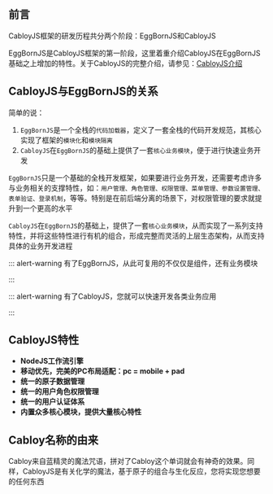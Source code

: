 ## 前言

CabloyJS框架的研发历程共分两个阶段：EggBornJS和CabloyJS

EggBornJS是CabloyJS框架的第一阶段，这里着重介绍CabloyJS在EggBornJS基础之上增加的特性。关于CabloyJS的完整介绍，请参见：[CabloyJS介绍](https://cabloy.com/zh-cn/articles/introduce.html)

## CabloyJS与EggBornJS的关系

简单的说：

1. `EggBornJS`是一个全栈的`代码加载器`，定义了一套全栈的代码开发规范，其核心实现了框架的`模块化`和`模块隔离`
2. `CabloyJS`在`EggBornJS`的基础上提供了一套`核心业务模块`，便于进行快速业务开发

`EggBornJS`只是一个基础的全栈开发框架，如果要进行业务开发，还需要考虑许多与业务相关的支撑特性，如：`用户管理、角色管理、权限管理、菜单管理、参数设置管理、表单验证、登录机制`，等等。特别是在前后端分离的场景下，对权限管理的要求就提升到一个更高的水平

`CabloyJS`在`EggBornJS`的基础上，提供了一套`核心业务模块`，从而实现了一系列支持特性，并将这些特性进行有机的组合，形成完整而灵活的上层生态架构，从而支持具体的业务开发进程

::: alert-warning
有了EggBornJS，从此可复用的不仅仅是组件，还有业务模块

:::

::: alert-warning
有了CabloyJS，您就可以快速开发各类业务应用

:::

## CabloyJS特性

* **NodeJS工作流引擎**
* **移动优先，完美的PC布局适配：pc = mobile + pad**
* **统一的原子数据管理**
* **统一的用户角色权限管理**
* **统一的用户认证体系**
* **内置众多核心模块，提供大量核心特性**

## Cabloy名称的由来

Cabloy来自蓝精灵的魔法咒语，拼对了Cabloy这个单词就会有神奇的效果。同样，CabloyJS是有关化学的魔法，基于原子的组合与生化反应，您将实现您想要的任何东西
